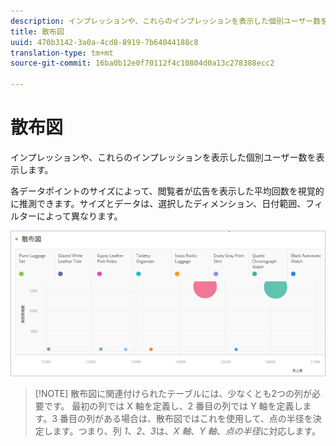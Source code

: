 ```yaml
---
description: インプレッションや、これらのインプレッションを表示した個別ユーザー数を表示します。
title: 散布図
uuid: 470b3142-3a0a-4cd8-8919-7b64044188c8
translation-type: tm+mt
source-git-commit: 16ba0b12e0f70112f4c10804d0a13c278388ecc2

---
```



# 散布図

インプレッションや、これらのインプレッションを表示した個別ユーザー数を表示します。

各データポイントのサイズによって、閲覧者が広告を表示した平均回数を視覚的に推測できます。サイズとデータは、選択したディメンション、日付範囲、フィルターによって異なります。

![](assets/scatter.png)

> [!NOTE] 散布図に関連付けられたテーブルには、少なくとも2つの列が必要です。 最初の列では X 軸を定義し、2 番目の列では Y 軸を定義します。3 番目の列がある場合は、散布図ではこれを使用して、点の半径を決定します。つまり、列 *1*、*2*、*3*&#x200B;は、*X 軸*、*Y 軸*、*点の半径*&#x200B;に対応します。

